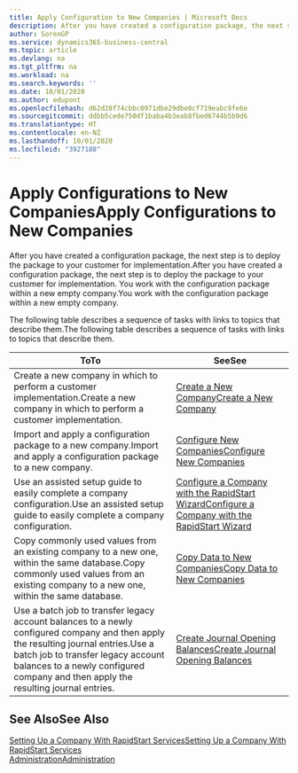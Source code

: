 ```yaml
---
title: Apply Configuration to New Companies | Microsoft Docs
description: After you have created a configuration package, the next step is to deploy the package to your customer for implementation. You use the configuration with a new empty company.
author: SorenGP
ms.service: dynamics365-business-central
ms.topic: article
ms.devlang: na
ms.tgt_pltfrm: na
ms.workload: na
ms.search.keywords: ''
ms.date: 10/01/2020
ms.author: edupont
ms.openlocfilehash: d62d28f74cbbc0971dbe29dbe0cf719eabc9fe6e
ms.sourcegitcommit: ddbb5cede750df1baba4b3eab8fbed6744b5b9d6
ms.translationtype: HT
ms.contentlocale: en-NZ
ms.lasthandoff: 10/01/2020
ms.locfileid: "3927188"
---
```

# <a name="apply-configurations-to-new-companies"></a><span data-ttu-id="99c40-104">Apply Configurations to New Companies</span><span class="sxs-lookup"><span data-stu-id="99c40-104">Apply Configurations to New Companies</span></span>
<span data-ttu-id="99c40-105">After you have created a configuration package, the next step is to deploy the package to your customer for implementation.</span><span class="sxs-lookup"><span data-stu-id="99c40-105">After you have created a configuration package, the next step is to deploy the package to your customer for implementation.</span></span> <span data-ttu-id="99c40-106">You work with the configuration package within a new empty company.</span><span class="sxs-lookup"><span data-stu-id="99c40-106">You work with the configuration package within a new empty company.</span></span>  

 <span data-ttu-id="99c40-107">The following table describes a sequence of tasks with links to topics that describe them.</span><span class="sxs-lookup"><span data-stu-id="99c40-107">The following table describes a sequence of tasks with links to topics that describe them.</span></span>

|<span data-ttu-id="99c40-108">**To**</span><span class="sxs-lookup"><span data-stu-id="99c40-108">**To**</span></span>|<span data-ttu-id="99c40-109">**See**</span><span class="sxs-lookup"><span data-stu-id="99c40-109">**See**</span></span>|  
|------------|-------------|  
|<span data-ttu-id="99c40-110">Create a new company in which to perform a customer implementation.</span><span class="sxs-lookup"><span data-stu-id="99c40-110">Create a new company in which to perform a customer implementation.</span></span>|[<span data-ttu-id="99c40-111">Create a New Company</span><span class="sxs-lookup"><span data-stu-id="99c40-111">Create a New Company</span></span>](admin-how-to-create-a-new-company.md)|  
|<span data-ttu-id="99c40-112">Import and apply a configuration package to a new company.</span><span class="sxs-lookup"><span data-stu-id="99c40-112">Import and apply a configuration package to a new company.</span></span>|[<span data-ttu-id="99c40-113">Configure New Companies</span><span class="sxs-lookup"><span data-stu-id="99c40-113">Configure New Companies</span></span>](admin-how-to-configure-new-companies.md)|  
|<span data-ttu-id="99c40-114">Use an assisted setup guide to easily complete a company configuration.</span><span class="sxs-lookup"><span data-stu-id="99c40-114">Use an assisted setup guide to easily complete a company configuration.</span></span>|[<span data-ttu-id="99c40-115">Configure a Company with the RapidStart Wizard</span><span class="sxs-lookup"><span data-stu-id="99c40-115">Configure a Company with the RapidStart Wizard</span></span>](admin-how-to-configure-a-company-with-the-rapidstart-wizard.md)|
|<span data-ttu-id="99c40-116">Copy commonly used values from an existing company to a new one, within the same database.</span><span class="sxs-lookup"><span data-stu-id="99c40-116">Copy commonly used values from an existing company to a new one, within the same database.</span></span>|[<span data-ttu-id="99c40-117">Copy Data to New Companies</span><span class="sxs-lookup"><span data-stu-id="99c40-117">Copy Data to New Companies</span></span>](admin-how-to-copy-data-to-new-companies.md)|  
|<span data-ttu-id="99c40-118">Use a batch job to transfer legacy account balances to a newly configured company and then apply the resulting journal entries.</span><span class="sxs-lookup"><span data-stu-id="99c40-118">Use a batch job to transfer legacy account balances to a newly configured company and then apply the resulting journal entries.</span></span>|[<span data-ttu-id="99c40-119">Create Journal Opening Balances</span><span class="sxs-lookup"><span data-stu-id="99c40-119">Create Journal Opening Balances</span></span>](admin-how-to-create-journal-opening-balances.md)|  

## <a name="see-also"></a><span data-ttu-id="99c40-120">See Also</span><span class="sxs-lookup"><span data-stu-id="99c40-120">See Also</span></span>  
[<span data-ttu-id="99c40-121">Setting Up a Company With RapidStart Services</span><span class="sxs-lookup"><span data-stu-id="99c40-121">Setting Up a Company With RapidStart Services</span></span>](admin-set-up-a-company-with-rapidstart.md)  
[<span data-ttu-id="99c40-122">Administration</span><span class="sxs-lookup"><span data-stu-id="99c40-122">Administration</span></span>](admin-setup-and-administration.md)
